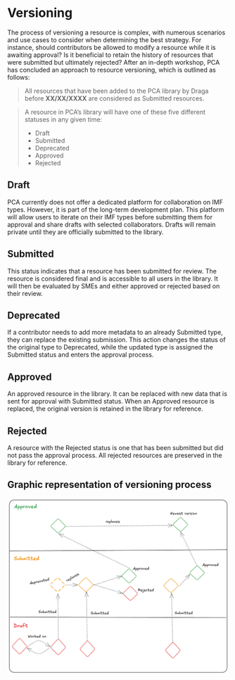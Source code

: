 # Versioning

The process of versioning a resource is complex, with numerous scenarios and use cases to consider when determining the best strategy. For instance, should contributors be allowed to modify a resource while it is awaiting approval? Is it beneficial to retain the history of resources that were submitted but ultimately rejected? After an in-depth workshop, PCA has concluded an approach to resource versioning, which is outlined as follows:

> All resources that have been added to the PCA library by Draga before **XX/XX/XXXX** are considered as Submitted resources.

> A resource in PCA’s library will have one of these five different statuses in any given time:
>
> - Draft
> - Submitted
> - Deprecated
> - Approved
> - Rejected

## Draft

PCA currently does not offer a dedicated platform for collaboration on IMF types. However, it is part of the long-term development plan. This platform will allow users to iterate on their IMF types before submitting them for approval and share drafts with selected collaborators. Drafts will remain private until they are officially submitted to the library.

## Submitted

This status indicates that a resource has been submitted for review. The resource is considered final and is accessible to all users in the library. It will then be evaluated by SMEs and either approved or rejected based on their review.

## Deprecated

If a contributor needs to add more metadata to an already Submitted type, they can replace the existing submission. This action changes the status of the original type to Deprecated, while the updated type is assigned the Submitted status and enters the approval process.

## Approved

An approved resource in the library. It can be replaced with new data that is sent for approval with Submitted status. When an Approved resource is replaced, the original version is retained in the library for reference.

## Rejected

A resource with the Rejected status is one that has been submitted but did not pass the approval process. All rejected resources are preserved in the library for reference.

## Graphic representation of versioning process

![versioning](../images/versioning.png)
